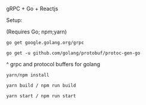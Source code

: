 gRPC + Go + Reactjs

Setup:

(Requires Go; npm;yarn)

```go get google.golang.org/grpc```

```go get -u github.com/golang/protobuf/protoc-gen-go```

^ grpc and protocol buffers for golang

```yarn/npm install```

```yarn build / npm run build```

```yarn start / npm run start```